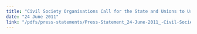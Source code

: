 ```yaml
---
title: "Civil Society Organisations Call for the State and Unions to Urgently Finalise the Minimum Service Level Agreement for the Health Sector"
date: "24 June 2011"
link: "/pdfs/press-statements/Press-Statement_24-June-2011_-Civil-Society-Organisations-Call-for-the-State-and-Unions-to-Urgently-Finalise-the-Minimum-Service-Level-Agreement.pdf"
---
```

